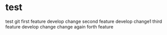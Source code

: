 # test
test git
first feature
develop change
second feature
develop change1
third feature
develop change
change again
forth feature
